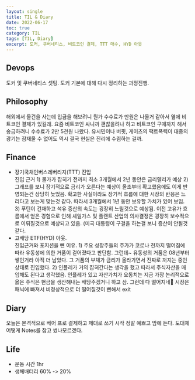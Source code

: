 ```yaml
---
layout: single
title: TIL & Diary
date: 2022-06-17
toc: true
category: TIL
tags: [TIL, Diary]
excerpt: 도커, 쿠버네티스, 비트코인 결제, TTT 매수, HYD 아웃
---
```

## Devops  
도커 및 쿠버네티스 셋팅. 도커 기본에 대해 다시 정리하는 과정진행.  
## Philosophy  
해외에서 물건을 사는데 입금을 해보려니 뭔가 수수료가 만원은 나올거 같아서 옆에 비트코인 결제가 있길래. 요즘 비트코인 싸니까 괜찮을려나 하고 비트코인 구매까지 해서 송금하려니 수수료가 2만 5천원 나왔다. 유시민이나 버핏, 게이츠의 팩트폭력이 대중의 광기는 잠재울 수 없어도 역시 결국 현실은 진리에 수렴하는 걸까.  
## Finance
- 장기국채인버스레버리지(TTT) 진입  
  진입 근거 1) 물가가 잡히기 전까지 최소 3개월에서 2년 동안은 금리렐리가 예상 2) 그래프를 보니 장기적으로 금리가 오른다는 예상이 올초부터 확고했음에도 이게 반영되는건 상당히 늦었음. 확고한 사실이라도 장기적 흐름에 대한 시장의 반응은 느리다고 보는게 맞는것 같다. 따라서 3개월에서 1년 동안 보유할 가치가 있어 보임. 3) 푸틴이 건재하고 석유 증산의 속도는 굉장히 느릴것으로 예상됨. 이전 고유가 흐름에서 얻은 경험으로 인해 셰일가스 및 플랜트 산업의 의사결정은 굉장히 보수적으로 이뤄질것으로 예상되고 있음. (미국 대통령이 구걸을 하는걸 보니 증산이 안될것같다.  
- 고배당 ETF(HYD) 아웃.  
  진입근거와 포지션을 뺸 이유. 1) 주요 성장주들의 주가가 코로나 전까지 떨어짐에 따라 유동성에 의한 거품이 걷어졌다고 판단함. 그런데~ 유동성의 거품은 08년부터 쌓인거라 아직 더 남았다. 그 거품의 부채가 금리가 올라가면서 진짜로 꺼지는 중인 상태로 진입했다. 2) 인플레가 거의 잡혀간다는 생각을 했고 따라서 주식자산을 매입해도 된다고 생각했음. 인플레가 있고 자산가치가 요동치는 지금 가장 논리적으로 옳은 주식은 현금을 생산해내는 배당주겠거니 하고 삼. 그런데 다 떨어지네🤬 시장은 패닉에 빠져서 비정상적으로 더 떨어질것이 뻔해서 exit
## Diary  
오늘은 본격적으로 베어 프로 결제하고 제대로 쓰기 시작 정말 예쁘고 맘에 든다. 도대체 어떻게 Notes를 참고 썼나모르겠다.
## Life
- 운동 시간 1hr
- 생체배터리 60% -> 20%
